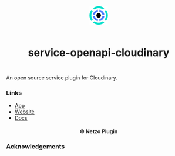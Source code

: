 <div align="center">
  <a href="https://netzo.io" target="_blank" >
    <img height="50" src="https://raw.githubusercontent.com/netzoio/netzo/main/plugins/services/service-openapi-cloudinary/src/assets/icon.png" style="margin: 12px 0px" />
  </a>

  <h1 style="padding: 6px 0px 24px 0px">service-openapi-cloudinary</h1>
</div>

An open source service plugin for Cloudinary.

### Links

- [App](https://app.netzo.io)
- [Website](https://netzo.io)
- [Docs](https://netzo.io/docs/introduction)

<div align="center">
  <h4>© Netzo Plugin</h4>
</div>

### Acknowledgements
